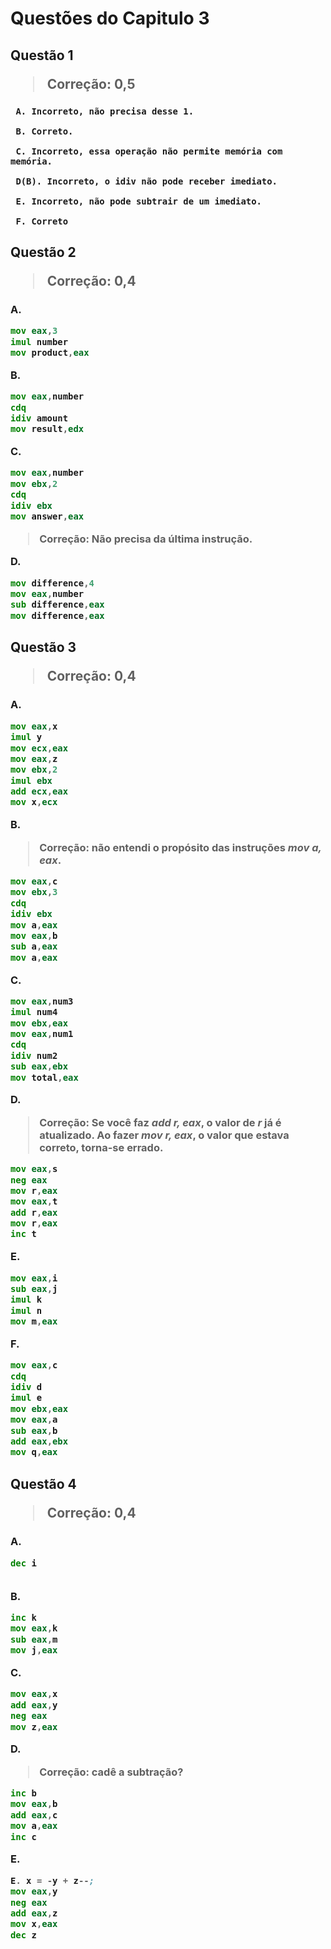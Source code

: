 <h1>
  Questões do Capitulo 3
  
  <h2> 
    Questão 1

> Correção: 0,5
   
   <h3>
     
     A. Incorreto, não precisa desse 1.

     B. Correto.
     
     C. Incorreto, essa operação não permite memória com memória.
      
     D(B). Incorreto, o idiv não pode receber imediato.
     
     E. Incorreto, não pode subtrair de um imediato.
     
     F. Correto
     
  <h2>
    Questão 2

> Correção: 0,4

   <h3>
     
A.
     
~~~asm
mov eax,3
imul number
mov product,eax   
~~~
     
B.
     
~~~asm
mov eax,number
cdq
idiv amount
mov result,edx
~~~

C.
~~~asm
mov eax,number
mov ebx,2
cdq
idiv ebx
mov answer,eax           
~~~

> Correção: Não precisa da última instrução.
    
D.
~~~asm
mov difference,4
mov eax,number
sub difference,eax
mov difference,eax
~~~
     
     
  <h2>
    Questão 3

> Correção: 0,4

   <h3> 
     
A.
     
~~~asm
mov eax,x
imul y
mov ecx,eax
mov eax,z
mov ebx,2
imul ebx
add ecx,eax
mov x,ecx      
~~~
     
B.

> Correção: não entendi o propósito das instruções _mov a, eax_. 

~~~asm
mov eax,c
mov ebx,3
cdq
idiv ebx
mov a,eax
mov eax,b
sub a,eax
mov a,eax
~~~
     
C.
     
~~~asm
mov eax,num3
imul num4
mov ebx,eax
mov eax,num1
cdq
idiv num2
sub eax,ebx
mov total,eax    
~~~
     
D.
 
> Correção: Se você faz _add r, eax_, o valor de _r_ já é atualizado. Ao fazer _mov r, eax_, o valor que estava correto, torna-se errado. 

~~~asm
mov eax,s
neg eax
mov r,eax
mov eax,t     
add r,eax
mov r,eax
inc t        
~~~

E. 
  
 ~~~asm
 mov eax,i
 sub eax,j
 imul k
 imul n
 mov m,eax    
 ~~~

F. 
     
~~~asm
mov eax,c
cdq
idiv d
imul e
mov ebx,eax
mov eax,a
sub eax,b
add eax,ebx
mov q,eax     
~~~     
     
  <h2>
    Questão 4

> Correção: 0,4  
   
   <h3>
     
A.
     
~~~asm
dec i  
     
~~~

B.

~~~asm
inc k
mov eax,k
sub eax,m
mov j,eax
~~~  
     
C.
     
~~~asm
mov eax,x
add eax,y
neg eax
mov z,eax         
~~~

D.

> Correção: cadê a subtração?
   
~~~asm    
inc b
mov eax,b
add eax,c
mov a,eax     
inc c 
~~~     
     
E.
  
~~~asm
E. x = -y + z--;      
mov eax,y
neg eax
add eax,z
mov x,eax
dec z       
~~~ 

 
    
